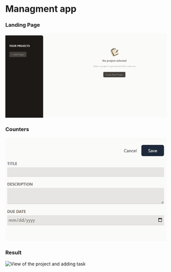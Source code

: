 # Managment app
### Landing Page
![Landing Page](/01-starting-project/src/assets/main-page.png)
### Counters
![Adding of a new project](/01-starting-project/src/assets/add-project.png)
### Result
![View of the project and adding task](/01-starting-project/assets/project-adn-add-task.png)
